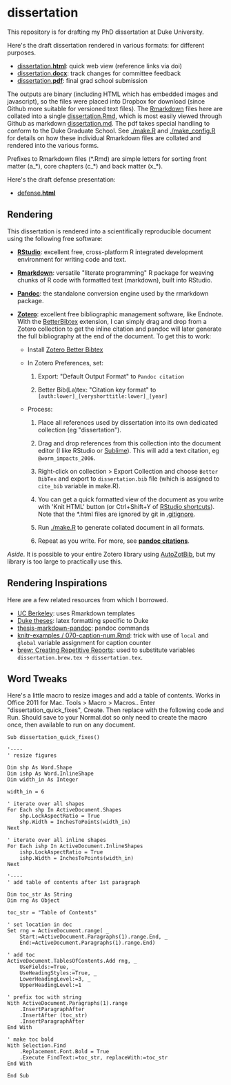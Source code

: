 # dissertation

This repository is for drafting my PhD dissertation at Duke University.

Here's the draft dissertation rendered in various formats: for different purposes.

- [dissertation.**html**](https://www.dropbox.com/s/oq0rqikqtwmwu6s/dissertation.html): quick web view (reference links via doi)
- [dissertation.**docx**](https://www.dropbox.com/s/9we24lwcttq1x8v/dissertation.docx): track changes for committee feedback
- [dissertation.**pdf**](https://www.dropbox.com/s/anncmip53zvmvlu/dissertation.pdf): final grad school submission

The outputs are binary (including HTML which has embedded images and javascript), so the files were placed into Dropbox for download (since Github more suitable for versioned text files). The [Rmarkdown](http://rmarkdown.rstudio.com) files here are collated into a single [dissertation.Rmd](./dissertation.Rmd), which is most easily viewed through Github as markdown [dissertation.md](./dissertation.md). The pdf takes special handling to conform to the Duke Graduate School. See [./make.R](make.R) and [./make_config.R](make_config.R) for details on how these individual Rmarkdown files are collated and rendered into the various forms.

Prefixes to Rmarkdown files (\*.Rmd) are simple letters for sorting front matter (a\_\*), core chapters (c\_\*) and back matter (x\_\*).

Here's the draft defense presentation:

- [defense.**html**](https://www.dropbox.com/s/iaft4jc5xjezmqj/defense.html)

## Rendering

This dissertation is rendered into a scientifically reproducible document using the following free software:

- [**RStudio**](http://www.rstudio.com/): excellent free, cross-platform R integrated development environment for writing code and text.

- [**Rmarkdown**](http://rmarkdown.rstudio.com): versatile "literate programming" R package for weaving chunks of R code with formatted text (markdown), built into RStudio.

- [**Pandoc**](johnmacfarlane.net/pandoc): the standalone conversion engine used by the rmarkdown package.

- [**Zotero**](https://www.zotero.org): excellent free bibliographic management software, like Endnote. With the [BetterBibtex](https://github.com/ZotPlus/zotero-better-bibtex) extension, I can simply drag and drop from a Zotero collection to get the inline citation and pandoc will later generate the full bibliography at the end of the document.  To get this to work:

  - Install [Zotero Better Bibtex](https://github.com/ZotPlus/zotero-better-bibtex)
  
  - In Zotero Preferences, set:
  
    1. Export: "Default Output Format" to `Pandoc citation`
    
    1. Better Bib(La)tex: "Citation key format" to `[auth:lower]_[veryshorttitle:lower]_[year]`
    
  - Process:
  
    1. Place all references used by dissertation into its own dedicated collection (eg "dissertation").
    
    1. Drag and drop references from this collection into the document editor (I like RStudio or [Sublime](http://www.sublimetext.com)). This will add a text citation, eg `@worm_impacts_2006`.
    
    1. Right-click on collection > Export Collection and choose `Better BibTex` and export to `dissertation.bib` file (which is assigned to `cite_bib` variable in make.R).

    1. You can get a quick formatted view of the document as you write with 'Knit HTML' button (or Ctrl+Shift+Y of [RStudio shortcuts](https://support.rstudio.com/hc/en-us/articles/200711853-Keyboard-Shortcuts)). Note that the *.html files are ignored by git in [.gitignore](./.gitignore).
    
    1. Run [./make.R](make.R) to generate collated document in all formats.
      
    1. Repeat as you write. For more, see [**pandoc citations**](http://johnmacfarlane.net/pandoc/demo/example19/Citations.html).
  
_Aside_. It is possible to your entire Zotero library using [AutoZotBib](http://www.rtwilson.com/academic/autozotbib), but my library is too large to practically use this.

## Rendering Inspirations

Here are a few related resources from which I borrowed.

- [UC Berkeley](https://github.com/stevenpollack/ucbthesis): uses Rmarkdown templates
- [Duke theses](http://gradschool.duke.edu/academics/theses/): latex formatting specific to Duke
- [thesis-markdown-pandoc](https://github.com/chiakaivalya/thesis-markdown-pandoc): pandoc commands
- [knitr-examples / 070-caption-num.Rmd](https://github.com/yihui/knitr-examples/blob/master/070-caption-num.Rmd): trick with use of `local` and `global` variable assignment for caption counter
- [brew: Creating Repetitive Reports](http://learnr.wordpress.com/2009/09/09/brew-creating-repetitive-reports/): used to substitute variables `dissertation.brew.tex` -> `dissertation.tex`.


## Word Tweaks

Here's a little macro to resize images and add a table of contents. Works in Office 2011 for Mac. Tools > Macro > Macros.. Enter "dissertation_quick_fixes", Create. Then replace with the following code and Run. Should save to your Normal.dot so only need to create the macro once, then available to run on any document.

```vbnet
Sub dissertation_quick_fixes()

'----
' resize figures

Dim shp As Word.Shape
Dim ishp As Word.InlineShape
Dim width_in As Integer

width_in = 6

' iterate over all shapes
For Each shp In ActiveDocument.Shapes
    shp.LockAspectRatio = True
    shp.Width = InchesToPoints(width_in)
Next

' iterate over all inline shapes
For Each ishp In ActiveDocument.InlineShapes
    ishp.LockAspectRatio = True
    ishp.Width = InchesToPoints(width_in)
Next

'----
' add table of contents after 1st paragraph

Dim toc_str As String
Dim rng As Object

toc_str = "Table of Contents"

' set location in doc
Set rng = ActiveDocument.range( _
    Start:=ActiveDocument.Paragraphs(1).range.End, _
    End:=ActiveDocument.Paragraphs(1).range.End)

' add toc
ActiveDocument.TablesOfContents.Add rng, _
    UseFields:=True, _
    UseHeadingStyles:=True, _
    LowerHeadingLevel:=3, _
    UpperHeadingLevel:=1

' prefix toc with string
With ActiveDocument.Paragraphs(1).range
    .InsertParagraphAfter
    .InsertAfter (toc_str)
    .InsertParagraphAfter
End With

' make toc bold
With Selection.Find
    .Replacement.Font.Bold = True
    .Execute FindText:=toc_str, replaceWith:=toc_str
End With

End Sub
```

